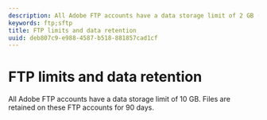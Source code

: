 ```yaml
---
description: All Adobe FTP accounts have a data storage limit of 2 GB (or 63 files). Files are retained on these FTP accounts for 90 days.
keywords: ftp;sftp
title: FTP limits and data retention
uuid: deb807c9-e988-4587-b518-881857cad1cf
---
```


# FTP limits and data retention

All Adobe FTP accounts have a data storage limit of 10 GB. Files are retained on these FTP accounts for 90 days.

